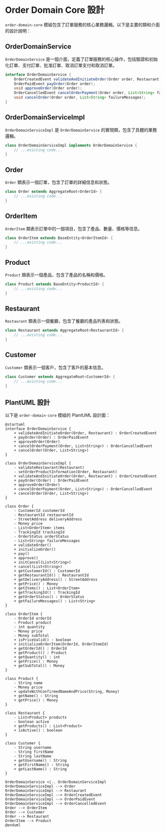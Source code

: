 # Order Domain Core 設計

`order-domain-core` 模組包含了訂單服務的核心業務邏輯。以下是主要的類和介面的設計說明：

## OrderDomainService

`OrderDomainService` 是一個介面，定義了訂單服務的核心操作，包括驗證和初始化訂單、支付訂單、批准訂單、取消訂單支付和取消訂單。

```java
interface OrderDomainService {
    OrderCreatedEvent validateAndInitiateOrder(Order order, Restaurant restaurant);
    OrderPaidEvent payOrder(Order order);
    void approveOrder(Order order);
    OrderCancelledEvent cancelOrderPayment(Order order, List<String> failureMessages);
    void cancelOrder(Order order, List<String> failureMessages);
}
```

## OrderDomainServiceImpl

`OrderDomainServiceImpl` 是 `OrderDomainService` 的實現類，包含了具體的業務邏輯。

```java
class OrderDomainServiceImpl implements OrderDomainService {
    // ...existing code...
}
```

## Order

`Order` 類表示一個訂單，包含了訂單的詳細信息和狀態。

```java
class Order extends AggregateRoot<OrderId> {
    // ...existing code...
}
```

## OrderItem

`OrderItem` 類表示訂單中的一個項目，包含了產品、數量、價格等信息。

```java
class OrderItem extends BaseEntity<OrderItemId> {
    // ...existing code...
}
```

## Product

`Product` 類表示一個產品，包含了產品的名稱和價格。

```java
class Product extends BaseEntity<ProductId> {
    // ...existing code...
}
```

## Restaurant

`Restaurant` 類表示一個餐廳，包含了餐廳的產品列表和狀態。

```java
class Restaurant extends AggregateRoot<RestaurantId> {
    // ...existing code...
}
```

## Customer

`Customer` 類表示一個客戶，包含了客戶的基本信息。

```java
class Customer extends AggregateRoot<CustomerId> {
    // ...existing code...
}
```

## PlantUML 設計

以下是 `order-domain-core` 模組的 PlantUML 設計圖：

```plantuml
@startuml
interface OrderDomainService {
    + validateAndInitiateOrder(Order, Restaurant) : OrderCreatedEvent
    + payOrder(Order) : OrderPaidEvent
    + approveOrder(Order)
    + cancelOrderPayment(Order, List<String>) : OrderCancelledEvent
    + cancelOrder(Order, List<String>)
}

class OrderDomainServiceImpl {
    - validateRestaurant(Restaurant)
    - setOrderProductInformation(Order, Restaurant)
    + validateAndInitiateOrder(Order, Restaurant) : OrderCreatedEvent
    + payOrder(Order) : OrderPaidEvent
    + approveOrder(Order)
    + cancelOrderPayment(Order, List<String>) : OrderCancelledEvent
    + cancelOrder(Order, List<String>)
}

class Order {
    - CustomerId customerId
    - RestaurantId restaurantId
    - StreetAddress deliveryAddress
    - Money price
    - List<OrderItem> items
    - TrackingId trackingId
    - OrderStatus orderStatus
    - List<String> failureMessages
    + validateOrder()
    + initializeOrder()
    + pay()
    + approve()
    + initCancel(List<String>)
    + cancel(List<String>)
    + getCustomerId() : CustomerId
    + getRestaurantId() : RestaurantId
    + getDeliveryAddress() : StreetAddress
    + getPrice() : Money
    + getItems() : List<OrderItem>
    + getTrackingId() : TrackingId
    + getOrderStatus() : OrderStatus
    + getFailureMessages() : List<String>
}

class OrderItem {
    - OrderId orderId
    - Product product
    - int quantity
    - Money price
    - Money subTotal
    + isPriceValid() : boolean
    + initializeOrderItem(OrderId, OrderItemId)
    + getOrderId() : OrderId
    + getProduct() : Product
    + getQuantity() : int
    + getPrice() : Money
    + getSubTotal() : Money
}

class Product {
    - String name
    - Money price
    + updateWithConfirmedNameAndPrice(String, Money)
    + getName() : String
    + getPrice() : Money
}

class Restaurant {
    - List<Product> products
    - boolean active
    + getProducts() : List<Product>
    + isActive() : boolean
}

class Customer {
    - String username
    - String firstName
    - String lastName
    + getUsername() : String
    + getFirstName() : String
    + getLastName() : String
}

OrderDomainService <|.. OrderDomainServiceImpl
OrderDomainServiceImpl --> Order
OrderDomainServiceImpl --> Restaurant
OrderDomainServiceImpl --> OrderCreatedEvent
OrderDomainServiceImpl --> OrderPaidEvent
OrderDomainServiceImpl --> OrderCancelledEvent
Order --> OrderItem
Order --> Customer
Order --> Restaurant
OrderItem --> Product
@enduml
```

